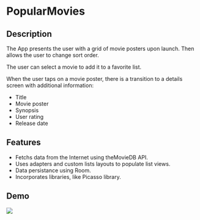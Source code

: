 # PopularMovies

## Description

The App presents the user with a grid of movie posters upon launch. Then allows the user to change sort order.

The user can select a movie to add it to a favorite list.

When the user taps on a movie poster, there is a transition to a details screen with additional information:
* Title
* Movie poster
* Synopsis
* User rating
* Release date


## Features

* Fetchs data from the Internet using theMovieDB API.
* Uses adapters and custom lists layouts to populate list views.
* Data persistance using Room.
* Incorporates libraries, like Picasso library.


## Demo

![](app/demo/popularmovies.gif)

